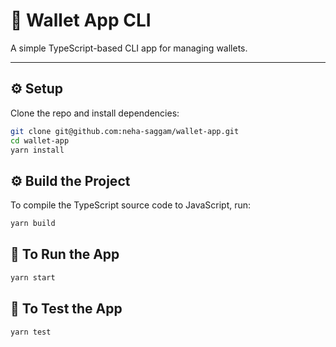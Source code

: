 # 💼 Wallet App CLI

A simple TypeScript-based CLI app for managing wallets.

---

## ⚙️ Setup

Clone the repo and install dependencies:

```bash
git clone git@github.com:neha-saggam/wallet-app.git
cd wallet-app
yarn install
```

## ⚙️ Build the Project
To compile the TypeScript source code to JavaScript, run:

```bash
yarn build
```

## 🚀 To Run the App
```bash
yarn start
```

## 🧪 To Test the App
```bash
yarn test

